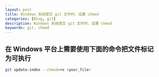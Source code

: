 ```yaml
---
layout: post
title: Windows 系统提交 git 文件时，设置 chmod
categories: [Blog, git]
description: Windows 系统提交 git 文件时，设置 chmod
keywords: git, chmod
---
```


## 在 Windows 平台上需要使用下面的命令把文件标记为可执行

```sh
git update-index --chmod=+x <your_file>
```